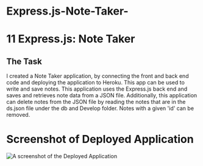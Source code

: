 # Express.js-Note-Taker-
# 11 Express.js: Note Taker

## The Task

I created a Note Taker application, by connecting the front and back end code and deploying the application to Heroku. This app can be used to write and save notes. 
This application uses the Express.js back end and saves and retrieves note data from a JSON file.
Additionally, this application can delete notes from the JSON file by reading the notes that are in the ds.json file under the db and Develop folder. Notes with a given 'id' can be removed. 

# Screenshot of Deployed Application
![A screenshot of the Deployed Application](./Assets/Note-Taker-App.png/)
